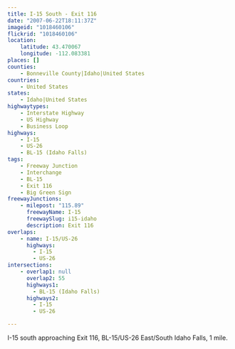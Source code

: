 ```yaml
---
title: I-15 South - Exit 116
date: "2007-06-22T18:11:37Z"
imageid: "1018460106"
flickrid: "1018460106"
location:
    latitude: 43.470067
    longitude: -112.083381
places: []
counties:
    - Bonneville County|Idaho|United States
countries:
    - United States
states:
    - Idaho|United States
highwaytypes:
    - Interstate Highway
    - US Highway
    - Business Loop
highways:
    - I-15
    - US-26
    - BL-15 (Idaho Falls)
tags:
    - Freeway Junction
    - Interchange
    - BL-15
    - Exit 116
    - Big Green Sign
freewayJunctions:
    - milepost: "115.89"
      freewayName: I-15
      freewaySlug: i15-idaho
      description: Exit 116
overlaps:
    - name: I-15/US-26
      highways:
        - I-15
        - US-26
intersections:
    - overlap1: null
      overlap2: 55
      highways1:
        - BL-15 (Idaho Falls)
      highways2:
        - I-15
        - US-26

---
```

I-15 south approaching Exit 116, BL-15/US-26 East/South Idaho Falls, 1 mile.